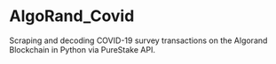 # AlgoRand_Covid

Scraping and decoding COVID-19 survey transactions on the Algorand Blockchain in Python via PureStake API.
